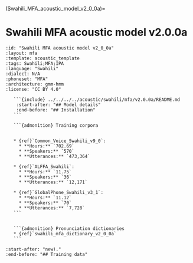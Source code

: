 
(Swahili_MFA_acoustic_model_v2_0_0a)=
# Swahili MFA acoustic model v2.0.0a

``````{acoustic} Swahili MFA acoustic model v2.0.0a
:id: "Swahili MFA acoustic model v2_0_0a"
:layout: mfa
:template: acoustic_template
:tags: Swahili;MFA;IPA
:language: "Swahili"
:dialect: N/A
:phoneset: "MFA"
:architecture: gmm-hmm
:license: "CC BY 4.0"

   ```{include} ../../../../acoustic/swahili/mfa/v2.0.0a/README.md
    :start-after: "## Model details"
    :end-before: "## Installation"
   ```

   ```{admonition} Training corpora


   * {ref}`Common_Voice_Swahili_v9_0`:
     * **Hours:** `702.69`
     * **Speakers:** `570`
     * **Utterances:** `473,364`

   * {ref}`ALFFA_Swahili`:
     * **Hours:** `11.75`
     * **Speakers:** `36`
     * **Utterances:** `12,171`

   * {ref}`GlobalPhone_Swahili_v3_1`:
     * **Hours:** `11.12`
     * **Speakers:** `70`
     * **Utterances:** `7,728`
   ```


   ```{admonition} Pronunciation dictionaries
   * {ref}`swahili_mfa_dictionary_v2_0_0a`
   ```
``````

```{include} ../../../../acoustic/swahili/mfa/v2.0.0a/README.md
:start-after: "new)."
:end-before: "## Training data"
```
